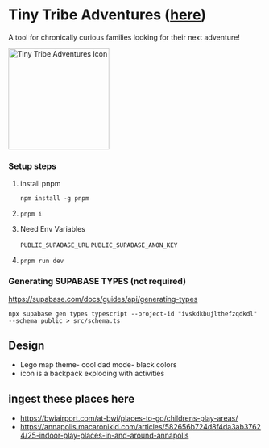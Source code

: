 # Tiny Tribe Adventures ([here](tinytribeadventures.com))

A tool for chronically curious families looking for their next adventure!

<img src="./static/myth-map.png" alt="Tiny Tribe Adventures Icon" width="200"/>

### Setup steps

1. install pnpm

   `npm install -g pnpm`

2. `pnpm i`
3. Need Env Variables

   `PUBLIC_SUPABASE_URL`
   `PUBLIC_SUPABASE_ANON_KEY`

4. `pnpm run dev`

### Generating SUPABASE TYPES (not required)

<https://supabase.com/docs/guides/api/generating-types>

`npx supabase gen types typescript --project-id "ivskdkbujlthefzqdkdl" --schema public > src/schema.ts`

## Design

- Lego map theme- cool dad mode- black colors
- icon is a backpack exploding with activities


## ingest these places here

- https://bwiairport.com/at-bwi/places-to-go/childrens-play-areas/
- https://annapolis.macaronikid.com/articles/582656b724d8f4da3ab37624/25-indoor-play-places-in-and-around-annapolis
